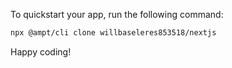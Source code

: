To quickstart your app, run the following command: 

```bash
npx @ampt/cli clone willbaseleres853518/nextjs
```

Happy coding!